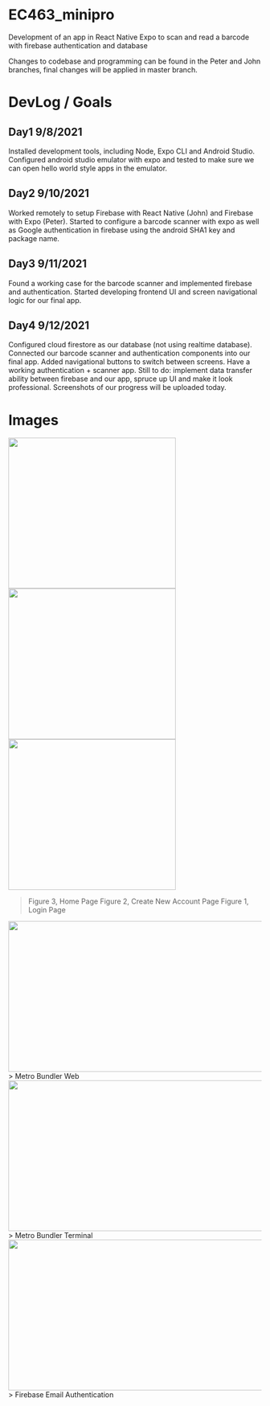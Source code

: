 # EC463_minipro
Development of an app in React Native Expo to scan and read a barcode with firebase authentication and database

Changes to codebase and programming can be found in the Peter and John branches, final changes will be applied in master branch. 

# DevLog / Goals

## Day1 9/8/2021
Installed development tools, including Node, Expo CLI and Android Studio. Configured android studio emulator with expo and tested to make sure we can open hello world style apps in the emulator.

## Day2 9/10/2021
Worked remotely to setup Firebase with React Native (John) and Firebase with Expo (Peter). Started to configure a barcode scanner with expo as well as Google authentication in firebase using the android SHA1 key and package name. 

## Day3 9/11/2021
Found a working case for the barcode scanner and implemented firebase and authentication. Started developing frontend UI and screen navigational logic for our final app.

## Day4 9/12/2021
Configured cloud firestore as our database (not using realtime database). Connected our barcode scanner and authentication components into our final app. Added navigational buttons to switch between screens. Have a working authentication + scanner app. Still to do: implement data transfer ability between firebase and our app, spruce up UI and make it look professional. Screenshots of our progress will be uploaded today.

# Images


<img src="https://user-images.githubusercontent.com/50682462/133108334-b540e8d1-ea1c-4c8d-93aa-7a7bc9c008a0.PNG" width="333" height="300"> <img src="https://user-images.githubusercontent.com/50682462/133108343-74689156-90eb-4212-a20d-da1aff98ac91.PNG" width="333" height="300"> <img src="https://user-images.githubusercontent.com/50682462/133108348-6cfad94f-4059-4ecc-b56e-e93b2896bb00.PNG" width="333" height="300">
> Figure 3, Home Page
> Figure 2, Create New Account Page
> Figure 1, Login Page

<img src="https://user-images.githubusercontent.com/50682462/133108959-24df95cb-e272-4581-a96c-e59f1843ab26.PNG" width="900" height="300">
> Metro Bundler Web

<img src="https://user-images.githubusercontent.com/50682462/133108970-d8ad0521-5c0d-4bb7-a801-2d2a92627053.PNG" width="900" height="300">
> Metro Bundler Terminal

<img src="https://user-images.githubusercontent.com/50682462/133108986-4588e727-97e7-4ac9-94ca-a1a345f5e80b.PNG" width="900" height="300">
> Firebase Email Authentication

